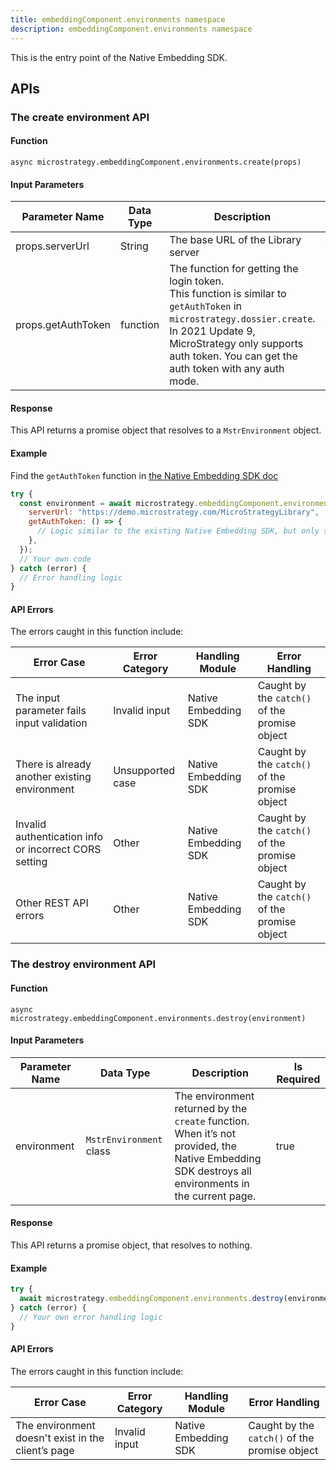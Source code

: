 ```yaml
---
title: embeddingComponent.environments namespace
description: embeddingComponent.environments namespace
---
```


<Available since="2021 Update 9 (May 2023)"/>

This is the entry point of the Native Embedding SDK.

## APIs

### The create environment API

#### Function

`async microstrategy.embeddingComponent.environments.create(props)`

#### Input Parameters

| Parameter Name     | Data Type | Description                                                                                                                                                                                                                                 | Is Required |
| ------------------ | --------- | ------------------------------------------------------------------------------------------------------------------------------------------------------------------------------------------------------------------------------------------- | ----------- |
| props.serverUrl    | String    | The base URL of the Library server                                                                                                                                                                                                          | true        |
| props.getAuthToken | function  | The function for getting the login token. <br/>This function is similar to `getAuthToken` in `microstrategy.dossier.create`. <br />In 2021 Update 9, MicroStrategy only supports auth token. You can get the auth token with any auth mode. | true        |

#### Response

This API returns a promise object that resolves to a `MstrEnvironment` object.

#### Example

Find the `getAuthToken` function in [the Native Embedding SDK doc](./embed-multiple-viz.md#example-code)

```js
try {
  const environment = await microstrategy.embeddingComponent.environments.create({
    serverUrl: "https://demo.microstrategy.com/MicroStrategyLibrary",
    getAuthToken: () => {
      // Logic similar to the existing Native Embedding SDK, but only standard auth login is allowed
    },
  });
  // Your own code
} catch (error) {
  // Error handling logic
}
```

#### API Errors

The errors caught in this function include:

| Error Case                                            | Error Category   | Handling Module      | Error Handling                                |
| ----------------------------------------------------- | ---------------- | -------------------- | --------------------------------------------- |
| The input parameter fails input validation            | Invalid input    | Native Embedding SDK | Caught by the `catch()` of the promise object |
| There is already another existing environment         | Unsupported case | Native Embedding SDK | Caught by the `catch()` of the promise object |
| Invalid authentication info or incorrect CORS setting | Other            | Native Embedding SDK | Caught by the `catch()` of the promise object |
| Other REST API errors                                 | Other            | Native Embedding SDK | Caught by the `catch()` of the promise object |

### The destroy environment API

#### Function

`async microstrategy.embeddingComponent.environments.destroy(environment)`

#### Input Parameters

| Parameter Name | Data Type               | Description                                                                                                                                              | Is Required |
| -------------- | ----------------------- | -------------------------------------------------------------------------------------------------------------------------------------------------------- | ----------- |
| environment    | `MstrEnvironment` class | The environment returned by the `create` function. <br/> When it’s not provided, the Native Embedding SDK destroys all environments in the current page. | true        |

#### Response

This API returns a promise object, that resolves to nothing.

#### Example

```js
try {
  await microstrategy.embeddingComponent.environments.destroy(environment);
} catch (error) {
  // Your own error handling logic
}
```

#### API Errors

The errors caught in this function include:

| Error Case                                         | Error Category | Handling Module      | Error Handling                                |
| -------------------------------------------------- | -------------- | -------------------- | --------------------------------------------- |
| The environment doesn't exist in the client’s page | Invalid input  | Native Embedding SDK | Caught by the `catch()` of the promise object |
